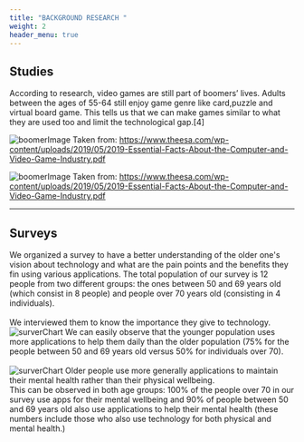 ```yaml
---
title: "BACKGROUND RESEARCH "
weight: 2
header_menu: true
---
```


## Studies

According to research, video games are still part of boomers’ lives. Adults between the ages of 55-64 still enjoy game genre like card,puzzle and virtual board game. This tells us that we can make games similar to what they are used too and limit the technological gap.[4]

![boomerImage](/images/femaleBoomers.png) Taken from: https://www.theesa.com/wp-content/uploads/2019/05/2019-Essential-Facts-About-the-Computer-and-Video-Game-Industry.pdf

![boomerImage](/images/maleBoomers.png) Taken from: https://www.theesa.com/wp-content/uploads/2019/05/2019-Essential-Facts-About-the-Computer-and-Video-Game-Industry.pdf

---

## Surveys
We organized a survey to have a better understanding of the older one's vision about technology and what are the pain points and the benefits they fin using various applications. The total population of our survey is 12 people from two different groups: the ones between 50 and 69 years old \(which consist in 8 people\) and people over 70 years old \(consisting in 4 individuals\). \
\
We interviewed them to know the importance they give to technology.\
![surverChart](/images/chart1.png) 
We can easily observe that the younger population uses more applications to help them daily than the older population \(75% for the people between 50 and 69 years old versus 50% for individuals over 70\).\
\
![surverChart](/images/chart2.png)
Older people use more generally applications to maintain their mental health rather than their physical wellbeing. \
This can be observed in both age groups: 100% of the people over 70 in our survey use apps for their mental wellbeing and 90% of people between 50 and 69 years old also use applications to help their mental health \(these numbers include those who also use technology for both physical and mental health.\)